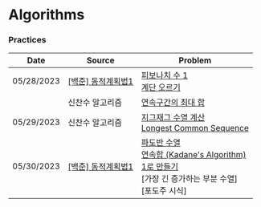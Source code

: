 # Algorithms

### Practices

| Date       | Source                                                | Problem                                                      |
| ---------- | ----------------------------------------------------- | ------------------------------------------------------------ |
| 05/28/2023 | [[백준] 동적계획법1](https://www.acmicpc.net/step/16) | [피보나치 수 1](./dp/practices/fibonacci.py)<br />[계단 오르기](./dp/practices/stairs.py) |
|            | 신찬수 알고리즘                                       | [연속구간의 최대 합](./dp/practices/max_subarray_sum.py)     |
| 05/29/2023 | 신찬수 알고리즘                                       | [지그재그 수열 계산](./dp/zig-zag.py)<br />[Longest Common Sequence](./dp/practices/longest-common-sequence.py) |
| 05/30/2023 | [[백준] 동적계획법1](https://www.acmicpc.net/step/16) | [파도반 수열](./dp/practices/padovan.py)<br />[연속합 (Kadane's Algorithm)](./dp/practices/kadane.py)<br />[1로 만들기](./dp/practices/reach-1.py)<br />[가장 긴 증가하는 부분 수열]<br />[포도주 시식] |

